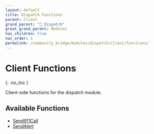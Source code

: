 ```yaml
---
layout: default
title: Dispatch Functions
parent: Client
grand_parent: "🚨 Dispatch"
great_grand_parent: Modules
has_children: true
nav_order: 1
permalink: /community_bridge/modules/dispatch/client/functions/
---
```


# Client Functions
{: .no_toc }

Client-side functions for the dispatch module.

## Available Functions

- [Send911Call](Send911Call)
- [SendAlert](SendAlert)

